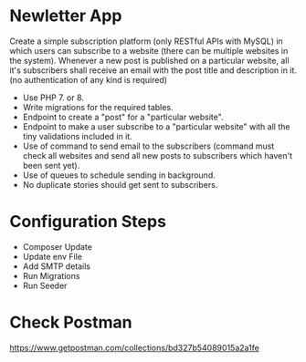 # Newletter App
Create a simple subscription platform (only RESTful APIs with MySQL) in which users can subscribe to a website (there can be multiple websites in the system). Whenever a new post is published on a particular website, all it's subscribers shall receive an email with the post title and description in it. (no authentication of any kind is required)

- Use PHP 7. or 8. 
- Write migrations for the required tables.
- Endpoint to create a "post" for a "particular website".
- Endpoint to make a user subscribe to a "particular website" with all the tiny validations included in it.
- Use of command to send email to the subscribers (command must check all websites and send all new posts to subscribers which haven't been sent yet).
- Use of queues to schedule sending in background.
- No duplicate stories should get sent to subscribers.

# Configuration Steps
- Composer Update
- Update env File
- Add SMTP details
- Run Migrations
- Run Seeder

# Check Postman
https://www.getpostman.com/collections/bd327b54089015a2a1fe



